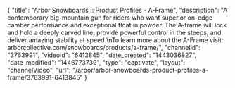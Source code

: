 {
    "title": "Arbor Snowboards :: Product Profiles - A-Frame",
    "description": "A contemporary big-mountain gun for riders who want superior on-edge camber performance and exceptional float in powder. The A-frame will lock and hold a deeply carved line, provide powerful control in the steeps, and deliver amazing stability at speed.\nTo learn more about the A-Frame visit: arborcollective.com\/snowboards\/products\/a-frame\/",
    "channelid": "3763991",
    "videoid": "6413845",
    "date_created": "1443036827",
    "date_modified": "1446773739",
    "type": "captivate",
    "layout": "channelVideo",
    "url": "\/arbor\/arbor-snowboards-product-profiles-a-frame\/3763991-6413845"
}